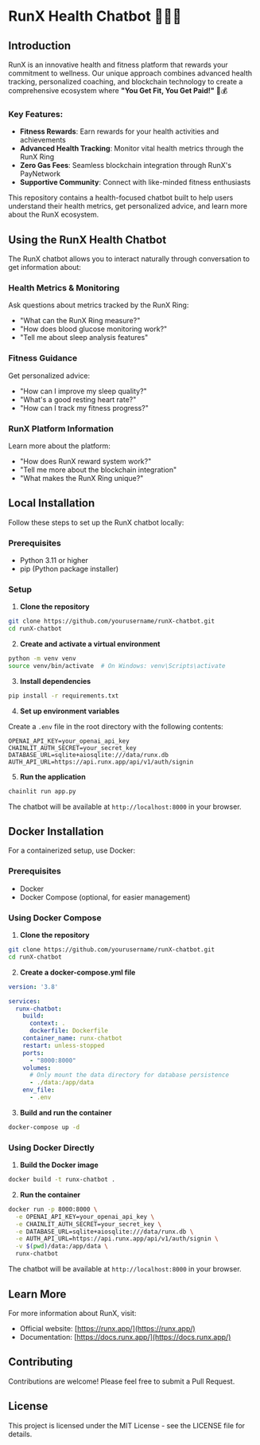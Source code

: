 # RunX Health Chatbot 🚀🏃‍♂️

## Introduction

RunX is an innovative health and fitness platform that rewards your commitment to wellness. Our unique approach combines advanced health tracking, personalized coaching, and blockchain technology to create a comprehensive ecosystem where **"You Get Fit, You Get Paid!"** 💪💰

### Key Features:

- **Fitness Rewards**: Earn rewards for your health activities and achievements
- **Advanced Health Tracking**: Monitor vital health metrics through the RunX Ring
- **Zero Gas Fees**: Seamless blockchain integration through RunX's PayNetwork
- **Supportive Community**: Connect with like-minded fitness enthusiasts

This repository contains a health-focused chatbot built to help users understand their health metrics, get personalized advice, and learn more about the RunX ecosystem.

## Using the RunX Health Chatbot

The RunX chatbot allows you to interact naturally through conversation to get information about:

### Health Metrics & Monitoring

Ask questions about metrics tracked by the RunX Ring:
- "What can the RunX Ring measure?"
- "How does blood glucose monitoring work?"
- "Tell me about sleep analysis features"

### Fitness Guidance

Get personalized advice:
- "How can I improve my sleep quality?"
- "What's a good resting heart rate?"
- "How can I track my fitness progress?"

### RunX Platform Information

Learn more about the platform:
- "How does RunX reward system work?"
- "Tell me more about the blockchain integration"
- "What makes the RunX Ring unique?"

## Local Installation

Follow these steps to set up the RunX chatbot locally:

### Prerequisites

- Python 3.11 or higher
- pip (Python package installer)

### Setup

1. **Clone the repository**

```bash
git clone https://github.com/yourusername/runX-chatbot.git
cd runX-chatbot
```

2. **Create and activate a virtual environment**

```bash
python -m venv venv
source venv/bin/activate  # On Windows: venv\Scripts\activate
```

3. **Install dependencies**

```bash
pip install -r requirements.txt
```

4. **Set up environment variables**

Create a `.env` file in the root directory with the following contents:

```
OPENAI_API_KEY=your_openai_api_key
CHAINLIT_AUTH_SECRET=your_secret_key
DATABASE_URL=sqlite+aiosqlite:///data/runx.db
AUTH_API_URL=https://api.runx.app/api/v1/auth/signin
```

5. **Run the application**

```bash
chainlit run app.py
```

The chatbot will be available at `http://localhost:8000` in your browser.

## Docker Installation

For a containerized setup, use Docker:

### Prerequisites

- Docker
- Docker Compose (optional, for easier management)

### Using Docker Compose

1. **Clone the repository**

```bash
git clone https://github.com/yourusername/runX-chatbot.git
cd runX-chatbot
```

2. **Create a docker-compose.yml file**

```yaml
version: '3.8'

services:
  runx-chatbot:
    build:
      context: .
      dockerfile: Dockerfile
    container_name: runx-chatbot
    restart: unless-stopped
    ports:
      - "8000:8000"
    volumes:
      # Only mount the data directory for database persistence
      - ./data:/app/data
    env_file:
      - .env
```
3. **Build and run the container**

```bash
docker-compose up -d
```

### Using Docker Directly

1. **Build the Docker image**

```bash
docker build -t runx-chatbot .
```

2. **Run the container**

```bash
docker run -p 8000:8000 \
  -e OPENAI_API_KEY=your_openai_api_key \
  -e CHAINLIT_AUTH_SECRET=your_secret_key \
  -e DATABASE_URL=sqlite+aiosqlite:///data/runx.db \
  -e AUTH_API_URL=https://api.runx.app/api/v1/auth/signin \
  -v $(pwd)/data:/app/data \
  runx-chatbot
```

The chatbot will be available at `http://localhost:8000` in your browser.

## Learn More

For more information about RunX, visit:
- Official website: [https://runx.app/](https://runx.app/)
- Documentation: [https://docs.runx.app/](https://docs.runx.app/)

## Contributing

Contributions are welcome! Please feel free to submit a Pull Request.

## License

This project is licensed under the MIT License - see the LICENSE file for details.

